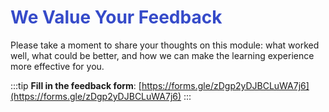 # <span style="color:#364BC9">We Value Your Feedback</span>

Please take a moment to share your thoughts on this module: what worked well, what could be better, and how we can make the learning experience more effective for you.&#x20;

:::tip
**Fill in the feedback form**: [https://forms.gle/zDgp2yDJBCLuWA7j6](https://forms.gle/zDgp2yDJBCLuWA7j6)
:::